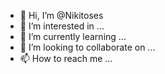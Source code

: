 - 👋 Hi, I’m @Nikitoses
- 👀 I’m interested in ...
- 🌱 I’m currently learning ...
- 💞️ I’m looking to collaborate on ...
- 📫 How to reach me ...

<!---
Nikitoses/Nikitoses is a ✨ special ✨ repository because its `README.md` (this file) appears on your GitHub profile.
You can click the Preview link to take a look at your changes.
--->
